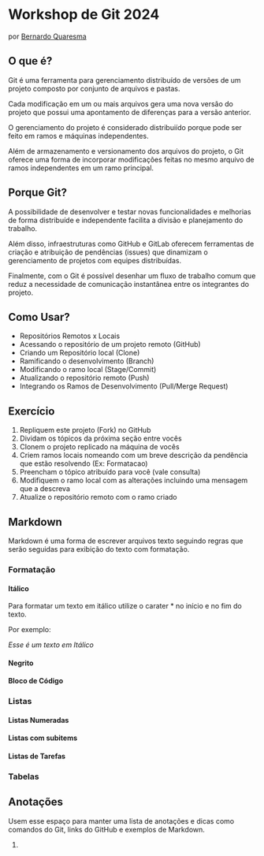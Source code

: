 Workshop de Git 2024
======================

por [Bernardo Quaresma](mailto:bernardo@tegraf.puc-rio.br)


O que é?
--------

Git é uma ferramenta para gerenciamento distribuído de versões de um projeto composto por conjunto de arquivos e pastas.

Cada modificação em um ou mais arquivos gera uma nova versão do projeto que possui uma apontamento de diferenças para a versão anterior.

O gerenciamento do projeto é considerado distribuiído porque pode ser feito em ramos e máquinas independentes.

Além de armazenamento e versionamento dos arquivos do projeto, o Git oferece uma forma de incorporar modificações feitas no mesmo arquivo de ramos independentes em um ramo principal.


Porque Git?
-----------

A possibilidade de desenvolver e testar novas funcionalidades e melhorias de forma distribuíde e independente facilita a divisão e planejamento do trabalho.

Além disso, infraestruturas como GitHub e GitLab oferecem ferramentas de criação e atribuição de pendências (issues) que dinamizam o gerenciamento de projetos com equipes distribuídas.

Finalmente, com o Git é possível desenhar um fluxo de trabalho comum que reduz a necessidade de comunicação instantânea entre os integrantes do projeto.


Como Usar?
----------

  - Repositórios Remotos x Locais
  - Acessando o repositório de um projeto remoto (GitHub)
  - Criando um Repositório local (Clone)
  - Ramificando o desenvolvimento (Branch)
  - Modificando o ramo local (Stage/Commit)
  - Atualizando o repositório remoto (Push)
  - Integrando os Ramos de Desenvolvimento (Pull/Merge Request)


Exercício
---------

1. Repliquem este projeto (Fork) no GitHub
2. Dividam os tópicos da próxima seção entre vocês
3. Clonem o projeto replicado na máquina de vocês
4. Criem ramos locais nomeando com um breve descrição da pendência que estão resolvendo (Ex: Formatacao)
5. Preencham o tópico atribuído para você (vale consulta)
6. Modifiquem o ramo local com as alterações incluindo uma mensagem que a descreva
7. Atualize o repositório remoto com o ramo criado


Markdown
--------

Markdown é uma forma de escrever arquivos texto seguindo regras que serão seguidas para exibição do texto com formatação.

### Formatação

#### Itálico

Para formatar um texto em itálico utilize o carater * no início e no fim do texto.

Por exemplo:

  *Esse é um texto em Itálico*

#### Negrito

#### Bloco de Código

### Listas

#### Listas Numeradas

#### Listas com subitems

#### Listas de Tarefas

### Tabelas


Anotações
---------

Usem esse espaço para manter uma lista de anotações e dicas como comandos do Git, links do GitHub e exemplos de Markdown.

1.



